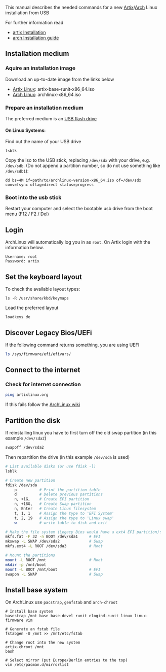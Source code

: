 This manual describes the needed commands for a new [Artix](https://artixlinux.org/)/[Arch](https://archlinux.org/) Linux installation from USB

For further information read
- [artix Installation](https://wiki.artixlinux.org/Main/Installation)
- [arch Installation guide](https://wiki.archlinux.org/title/Installation_guide)

## Installation medium

### Aquire an installation image

Download an up-to-date image from the links below
- [Artix Linux](https://artixlinux.org/download.php): artix-base-runit-x86_64.iso
- [Arch Linux](https://archlinux.org/download/): archlinux-x86_64.iso

### Prepare an installation medium

The preferred medium is an [USB flash drive](https://wiki.archlinux.org/title/USB_flash_installation_medium)

#### On Linux Systems:

Find out the name of your USB drive
```
lsblk
```

Copy the iso to the USB stick, replacing `/dev/sdx` with your drive, e.g. `/dev/sdb`. (Do not append a partition number, so do not use something like `/dev/sdb1`):
```
dd bs=4M if=path/to/archlinux-version-x86_64.iso of=/dev/sdx conv=fsync oflag=direct status=progress
```

### Boot into the usb stick

Restart your computer and select the bootable usb drive from the boot menu (F12 / F2 / Del)

## Login
ArchLinux will automatically log you in as `root`. On Artix login with the information below.
```
Username: root
Password: artix
```

## Set the keyboard layout

To check the available layout types:
```
ls -R /usr/share/kbd/keymaps
```
Load the preferred layout
```
loadkeys de
```

## Discover Legacy Bios/UEFi
If the following command returns something, you are using UEFI
```bash
ls /sys/firmware/efi/efivars/
```

## Connect to the internet
### Check for internet connection
```bash
ping artixlinux.org
```
If this fails follow the [ArchLinux wiki](https://wiki.archlinux.org/title/Installation_guide#Connect_to_the_internet)

## Partition the disk
If reinstalling linux you have to first turn off the old swap partition (in this example `/dev/sda2`)
```bash
swapoff /dev/sda2
```
Then repartition the drive (in this example `/dev/sda` is used)
```bash
# List available disks (or use fdisk -l)
lsblk

# Create new partition
fdisk /dev/sda
    p          # Print the partition table
    d          # Delete previous partitions
    n, +1G,    # Create EFI partition
    n, +18G,   # Create Swap partition
    n, Enter   # Create Linux filesystem
    t, 1, 1    # Assign the type to 'EFI System'
    t, 2, 19   # Assign the type to 'Linux swap'
    w          # write table to disk and exit

# Make the file system (Legacy Bios would have a ext4 EFI partition):
mkfs.fat -F 32 -n BOOT /dev/sda1     # EFI
mkswap -L SWAP /dev/sda2             # Swap
mkfs.ext4 -L ROOT /dev/sda3          # Root

# Mount the partitions
mount -L ROOT /mnt                   # Root
mkdir -p /mnt/boot
mount -L BOOT /mnt/boot              # EFI
swapon -L SWAP                       # Swap
```

## Install base system
On ArchLinux use `pacstrap`, `genfstab` and `arch-chroot`
```
# Install base system
basestrap /mnt base base-devel runit elogind-runit linux linux-firmware vim

# Generate an fstab file
fstabgen -U /mnt >> /mnt/etc/fstab

# Change root into the new system
artix-chroot /mnt
bash

# Select mirror (put Europe/Berlin entries to the top)
vim /etc/pacman.d/mirrorlist
```